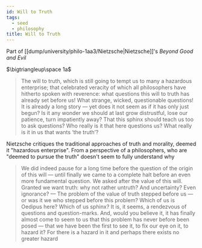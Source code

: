 ```yaml
---
id: Will to Truth
tags:
  - seed
  - philosophy
title: Will to Truth
---
```


Part of [[dump/university/philo-1aa3/Nietzsche|Nietzsche]]'s _Beyond Good and Evil_

$\bigtriangleup\space 1a$

> The will to truth, which is still going to tempt us to many a hazardous enterprise; that celebrated veracity of which all philosophers have hitherto spoken with reverence: what questions this will to truth has already set before us! What strange, wicked, questionable questions! It is already a long story — yet does it not seem as if it has only just begun? Is it any wonder we should at last grow distrustful, lose our patience, turn impatiently away? That this sphinx should teach us too to ask questions? Who really is it that here questions us? What really is it in us that wants ‘the truth’?

Nietzsche critiques the traditional approaches of truth and morality, deemed it "hazardous enterprise". From a perspective of a philosophers, who are "deemed to pursue the truth" doesn't seem to fully understand why

> We did indeed pause for a long time before the question of the origin of this will — until finally we came to a complete halt before an even more fundamental question. We asked after the value of this will. Granted we want truth: why not rather untruth? And uncertainty? Even ignorance? — The problem of the value of truth stepped before us — or was it we who stepped before this problem? Which of us is Oedipus here? Which of us sphinx? It is, it seems, a rendezvous of questions and question-marks. And, would you believe it, it has finally almost come to seem to us that this problem has never before been posed — that we have been the first to see it, to fix our eye on it, to hazard it? For there is a hazard in it and perhaps there exists no greater hazard
